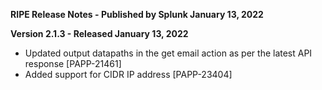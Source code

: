 **RIPE Release Notes - Published by Splunk January 13, 2022**


**Version 2.1.3 - Released January 13, 2022**

* Updated output datapaths in the get email action as per the latest API response [PAPP-21461]
* Added support for CIDR IP address [PAPP-23404]